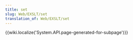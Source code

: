 ```yaml
---
title: set
slug: Web/EXSLT/set
translation_of: Web/EXSLT/set
---
```

{{wiki.localize('System.API.page-generated-for-subpage')}}
